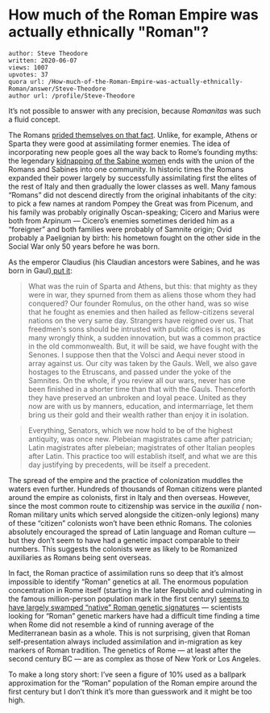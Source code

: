 # How much of the Roman Empire was actually ethnically "Roman"?

	author: Steve Theodore
	written: 2020-06-07
	views: 1007
	upvotes: 37
	quora url: /How-much-of-the-Roman-Empire-was-actually-ethnically-Roman/answer/Steve-Theodore
	author url: /profile/Steve-Theodore


It’s not possible to answer with any precision, because _Romanitas_  was such a fluid concept.

The Romans [prided themselves on that fact](https://www.quora.com/Why-did-Emperor-Claudius-ban-druidism). Unlike, for example, Athens or Sparta they were good at assimilating former enemies. The idea of incorporating new people goes all the way back to Rome’s founding myths: the legendary [kidnapping of the Sabine women](https://en.wikipedia.org/wiki/The_Rape_of_the_Sabine_Women) ends with the union of the Romans and Sabines into one community. In historic times the Romans expanded their power largely by successfully assimilating first the elites of the rest of Italy and then gradually the lower classes as well. Many famous “Romans” did not descend directly from the original inhabitants of the city: to pick a few names at random Pompey the Great was from Picenum, and his family was probably originally Oscan-speaking; Cicero and Marius were both from Arpinum — Cicero’s enemies sometimes derided him as a “foreigner” and both families were probably of Samnite origin; Ovid probably a Paelignian by birth: his hometown fought on the other side in the Social War only 50 years before he was born.

As the emperor Claudius (his Claudian ancestors were Sabines, and he was born in Gaul)[ put it](https://en.wikipedia.org/wiki/Lyon_Tablet):

> What was the ruin of Sparta and Athens, but this: that mighty as they were in war, they spurned from them as aliens those whom they had conquered? Our founder Romulus, on the other hand, was so wise that he fought as enemies and then hailed as fellow-citizens several nations on the very same day. Strangers have reigned over us. That freedmen's sons should be intrusted with public offices is not, as many wrongly think, a sudden innovation, but was a common practice in the old commonwealth. But, it will be said, we have fought with the Senones. I suppose then that the Volsci and Aequi never stood in array against us. Our city was taken by the Gauls. Well, we also gave hostages to the Etruscans, and passed under the yoke of the Samnites. On the whole, if you review all our wars, never has one been finished in a shorter time than that with the Gauls. Thenceforth they have preserved an unbroken and loyal peace. United as they now are with us by manners, education, and intermarriage, let them bring us their gold and their wealth rather than enjoy it in isolation.

> Everything, Senators, which we now hold to be of the highest antiquity, was once new. Plebeian magistrates came after patrician; Latin magistrates after plebeian; magistrates of other Italian peoples after Latin. This practice too will establish itself, and what we are this day justifying by precedents, will be itself a precedent.

The spread of the empire and the practice of colonization muddles the waters even further. Hundreds of thousands of Roman citizens were planted around the empire as colonists, first in Italy and then overseas. However, since the most common route to citizenship was service in the _auxilia (_ non-Roman military units which served alongside the citizen-only legions) many of these “citizen” colonists won’t have been ethnic Romans. The colonies absolutely encouraged the spread of Latin language and Roman culture — but they don’t seem to have had a genetic impact comparable to their numbers. This suggests the colonists were as likely to be Romanized auxiliaries as Romans being sent overseas.

In fact, the Roman practice of assimilation runs so deep that it’s almost impossible to identify “Roman” genetics at all. The enormous population concentration in Rome itself (starting in the later Republic and culminating in the famous million-person population mark in the first century) [seems to have largely swamped “native” Roman genetic signatures](https://www.genengnews.com/news/dna-analysis-suggests-ancient-rome-represented-a-genetic-crossroads-of-europe-and-the-mediterranean/) — scientists looking for “Roman” genetic markers have had a difficult time finding a time when Rome did not resemble a kind of running average of the Mediterranean basin as a whole. This is not surprising, given that Roman self-presentation always included assimilation and in-migration as key markers of Roman tradition. The genetics of Rome — at least after the second century BC — are as complex as those of New York or Los Angeles.

To make a long story short: I’ve seen a figure of 10% used as a ballpark approximation for the “Roman” population of the Roman empire around the first century but I don’t think it’s more than guesswork and it might be too high.

